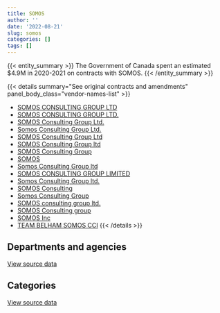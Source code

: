 ```yaml
---
title: SOMOS
author: ''
date: '2022-08-21'
slug: somos
categories: []
tags: []
---
```


<script src="/rmarkdown-libs/htmlwidgets/htmlwidgets.js"></script>
<link href="/rmarkdown-libs/datatables-css/datatables-crosstalk.css" rel="stylesheet" />
<script src="/rmarkdown-libs/datatables-binding/datatables.js"></script>
<script src="/rmarkdown-libs/jquery/jquery-3.6.0.min.js"></script>
<link href="/rmarkdown-libs/dt-core-bootstrap/css/dataTables.bootstrap.min.css" rel="stylesheet" />
<link href="/rmarkdown-libs/dt-core-bootstrap/css/dataTables.bootstrap.extra.css" rel="stylesheet" />
<script src="/rmarkdown-libs/dt-core-bootstrap/js/jquery.dataTables.min.js"></script>
<script src="/rmarkdown-libs/dt-core-bootstrap/js/dataTables.bootstrap.min.js"></script>
<link href="/rmarkdown-libs/crosstalk/css/crosstalk.min.css" rel="stylesheet" />
<script src="/rmarkdown-libs/crosstalk/js/crosstalk.min.js"></script>
<script src="/rmarkdown-libs/htmlwidgets/htmlwidgets.js"></script>
<link href="/rmarkdown-libs/datatables-css/datatables-crosstalk.css" rel="stylesheet" />
<script src="/rmarkdown-libs/datatables-binding/datatables.js"></script>
<script src="/rmarkdown-libs/jquery/jquery-3.6.0.min.js"></script>
<link href="/rmarkdown-libs/dt-core-bootstrap/css/dataTables.bootstrap.min.css" rel="stylesheet" />
<link href="/rmarkdown-libs/dt-core-bootstrap/css/dataTables.bootstrap.extra.css" rel="stylesheet" />
<script src="/rmarkdown-libs/dt-core-bootstrap/js/jquery.dataTables.min.js"></script>
<script src="/rmarkdown-libs/dt-core-bootstrap/js/dataTables.bootstrap.min.js"></script>
<link href="/rmarkdown-libs/crosstalk/css/crosstalk.min.css" rel="stylesheet" />
<script src="/rmarkdown-libs/crosstalk/js/crosstalk.min.js"></script>

{{< entity_summary >}}
The Government of Canada spent an estimated \$4.9M in 2020-2021 on contracts with SOMOS.
{{< /entity_summary >}}

{{< details summary="See original contracts and amendments" panel_body_class="vendor-names-list" >}}
- [SOMOS CONSULTING GROUP LTD](https://search.open.canada.ca/en/ct/?sort=contract_value_f%20desc&page=1&search_text=%22SOMOS%20CONSULTING%20GROUP%20LTD%22)
- [SOMOS CONSULTING GROUP LTD.](https://search.open.canada.ca/en/ct/?sort=contract_value_f%20desc&page=1&search_text=%22SOMOS%20CONSULTING%20GROUP%20LTD.%22)
- [SOMOS Consulting Group Ltd.](https://search.open.canada.ca/en/ct/?sort=contract_value_f%20desc&page=1&search_text=%22SOMOS%20Consulting%20Group%20Ltd.%22)
- [Somos Consulting Group Ltd.](https://search.open.canada.ca/en/ct/?sort=contract_value_f%20desc&page=1&search_text=%22Somos%20Consulting%20Group%20Ltd.%22)
- [SOMOS Consulting Group Ltd](https://search.open.canada.ca/en/ct/?sort=contract_value_f%20desc&page=1&search_text=%22SOMOS%20Consulting%20Group%20Ltd%22)
- [SOMOS Consulting Group ltd](https://search.open.canada.ca/en/ct/?sort=contract_value_f%20desc&page=1&search_text=%22SOMOS%20Consulting%20Group%20ltd%22)
- [SOMOS Consulting Group](https://search.open.canada.ca/en/ct/?sort=contract_value_f%20desc&page=1&search_text=%22SOMOS%20Consulting%20Group%22)
- [SOMOS](https://search.open.canada.ca/en/ct/?sort=contract_value_f%20desc&page=1&search_text=%22SOMOS%22)
- [Somos Consulting Group ltd](https://search.open.canada.ca/en/ct/?sort=contract_value_f%20desc&page=1&search_text=%22Somos%20Consulting%20Group%20ltd%22)
- [SOMOS CONSULTING GROUP LIMITED](https://search.open.canada.ca/en/ct/?sort=contract_value_f%20desc&page=1&search_text=%22SOMOS%20CONSULTING%20GROUP%20LIMITED%22)
- [Somos Consulting Group ltd.](https://search.open.canada.ca/en/ct/?sort=contract_value_f%20desc&page=1&search_text=%22Somos%20Consulting%20Group%20ltd.%22)
- [SOMOS Consulting](https://search.open.canada.ca/en/ct/?sort=contract_value_f%20desc&page=1&search_text=%22SOMOS%20Consulting%22)
- [Somos Consulting Group](https://search.open.canada.ca/en/ct/?sort=contract_value_f%20desc&page=1&search_text=%22Somos%20Consulting%20Group%22)
- [SOMOS consulting group ltd.](https://search.open.canada.ca/en/ct/?sort=contract_value_f%20desc&page=1&search_text=%22SOMOS%20consulting%20group%20ltd.%22)
- [SOMOS Consulting group](https://search.open.canada.ca/en/ct/?sort=contract_value_f%20desc&page=1&search_text=%22SOMOS%20Consulting%20group%22)
- [SOMOS Inc](https://search.open.canada.ca/en/ct/?sort=contract_value_f%20desc&page=1&search_text=%22SOMOS%20Inc%22)
- [TEAM BELHAM SOMOS CCI](https://search.open.canada.ca/en/ct/?sort=contract_value_f%20desc&page=1&search_text=%22TEAM%20BELHAM%20SOMOS%20CCI%22)
{{< /details >}}

## Departments and agencies

<div id="htmlwidget-1" style="width:100%;height:auto;" class="datatables html-widget"></div>
<script type="application/json" data-for="htmlwidget-1">{"x":{"style":"bootstrap","filter":"none","vertical":false,"data":[["<a href=\"/departments/cbsa-asfc/\">Canada Border Services Agency<\/a>","<a href=\"/departments/dnd-mdn/\">National Defence<\/a>","<a href=\"/departments/ic/\">Innovation, Science and Economic Development Canada<\/a>","<a href=\"/departments/rcmp-grc/\">Royal Canadian Mounted Police<\/a>","<a href=\"/departments/vac-acc/\">Veterans Affairs Canada<\/a>"],[571125.1,1753804.91,937737.66,425245.72,3634763.45],[179077.22,1918217.45,653898.75,224855.96,5182343.14],[null,782212.7,26725.01,null,4882880.76],[null,null,null,null,4869539.55]],"container":"<table class=\"table table-striped table-hover row-border order-column display\">\n  <thead>\n    <tr>\n      <th>Department<\/th>\n      <th>2017-2018<\/th>\n      <th>2018-2019<\/th>\n      <th>2019-2020<\/th>\n      <th>2020-2021<\/th>\n    <\/tr>\n  <\/thead>\n<\/table>","options":{"order":[[4,"desc"]],"pageLength":10,"autoWidth":true,"columnDefs":[{"targets":1,"render":"function(data, type, row, meta) {\n    return type !== 'display' ? data : DTWidget.formatCurrency(data, \"$\", 2, 3, \",\", \".\", true, null);\n  }"},{"targets":2,"render":"function(data, type, row, meta) {\n    return type !== 'display' ? data : DTWidget.formatCurrency(data, \"$\", 2, 3, \",\", \".\", true, null);\n  }"},{"targets":3,"render":"function(data, type, row, meta) {\n    return type !== 'display' ? data : DTWidget.formatCurrency(data, \"$\", 2, 3, \",\", \".\", true, null);\n  }"},{"targets":4,"render":"function(data, type, row, meta) {\n    return type !== 'display' ? data : DTWidget.formatCurrency(data, \"$\", 2, 3, \",\", \".\", true, null);\n  }"},{"width":"16%","targets":[1,2,3,4]},{"className":"dt-right","targets":[1,2,3,4]}],"orderClasses":false}},"evals":["options.columnDefs.0.render","options.columnDefs.1.render","options.columnDefs.2.render","options.columnDefs.3.render"],"jsHooks":[]}</script>
<p class="text-right">
<a href="https://github.com/GoC-Spending/contracts-data/tree/main/data/out/vendors/somos/summary_by_fiscal_year_by_department.csv" class="source-data-link btn btn-link">View source data</a>
</p>

## Categories

<div id="htmlwidget-2" style="width:100%;height:auto;" class="datatables html-widget"></div>
<script type="application/json" data-for="htmlwidget-2">{"x":{"style":"bootstrap","filter":"none","vertical":false,"data":[["<a href=\"/categories/2_professional_services/\">Professional services<\/a>","<a href=\"/categories/3_information_technology/\">Information technology<\/a>"],[5813814.09,1508862.76],[7325416.55,832975.98],[5665093.46,26725.01],[4869539.55,null]],"container":"<table class=\"table table-striped table-hover row-border order-column display\">\n  <thead>\n    <tr>\n      <th>Category<\/th>\n      <th>2017-2018<\/th>\n      <th>2018-2019<\/th>\n      <th>2019-2020<\/th>\n      <th>2020-2021<\/th>\n    <\/tr>\n  <\/thead>\n<\/table>","options":{"order":[[4,"desc"]],"dom":"t","pageLength":30,"autoWidth":true,"columnDefs":[{"targets":1,"render":"function(data, type, row, meta) {\n    return type !== 'display' ? data : DTWidget.formatCurrency(data, \"$\", 2, 3, \",\", \".\", true, null);\n  }"},{"targets":2,"render":"function(data, type, row, meta) {\n    return type !== 'display' ? data : DTWidget.formatCurrency(data, \"$\", 2, 3, \",\", \".\", true, null);\n  }"},{"targets":3,"render":"function(data, type, row, meta) {\n    return type !== 'display' ? data : DTWidget.formatCurrency(data, \"$\", 2, 3, \",\", \".\", true, null);\n  }"},{"targets":4,"render":"function(data, type, row, meta) {\n    return type !== 'display' ? data : DTWidget.formatCurrency(data, \"$\", 2, 3, \",\", \".\", true, null);\n  }"},{"width":"16%","targets":[1,2,3,4]},{"className":"dt-right","targets":[1,2,3,4]}],"orderClasses":false,"lengthMenu":[10,25,30,50,100]}},"evals":["options.columnDefs.0.render","options.columnDefs.1.render","options.columnDefs.2.render","options.columnDefs.3.render"],"jsHooks":[]}</script>
<p class="text-right">
<a href="https://github.com/GoC-Spending/contracts-data/tree/main/data/out/vendors/somos/summary_by_fiscal_year_by_category.csv" class="source-data-link btn btn-link">View source data</a>
</p>
